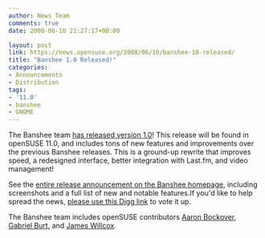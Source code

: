 ```yaml
---
author: News Team
comments: true
date: 2008-06-10 21:27:17+00:00

layout: post
link: https://news.opensuse.org/2008/06/10/banshee-10-released/
title: "Banshee 1.0 Released!"
categories:
- Announcements
- Distribution
tags:
- '11.0'
- banshee
- GNOME
---
```

The Banshee team [has released version 1.0](http://banshee-project.org/download/archives/1.0.0/)! This release will be found in openSUSE 11.0, and includes tons of new features and improvements over the previous Banshee releases. This is a ground-up rewrite that improves speed, a redesigned interface, better integration with Last.fm, and video management!

See the [entire release announcement on the Banshee homepage](http://banshee-project.org/download/archives/1.0.0/), including screenshots and a full list of new and notable features.If you'd like to help spread the news, [please use this Digg link](http://digg.com/linux_unix/Banshee_1_0_Final_Released) to vote it up.

The Banshee team includes openSUSE contributors [Aaron Bockover](http://abock.org/), [Gabriel Burt,](http://gburt.blogspot.com/) and [James Willcox](http://www.snorp.net/log/).		
